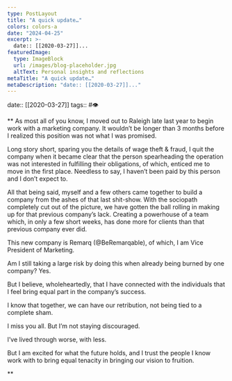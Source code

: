 ```yaml
---
type: PostLayout
title: "A quick update…"
colors: colors-a
date: "2024-04-25"
excerpt: >-
  date:: [[2020-03-27]]...
featuredImage:
  type: ImageBlock
  url: /images/blog-placeholder.jpg
  altText: Personal insights and reflections
metaTitle: "A quick update…"
metaDescription: "date:: [[2020-03-27]]..."
---
```

date:: [[2020-03-27]]
tags:: #👁

**
As most all of you know, I moved out to Raleigh late last year to begin work with a marketing company. It wouldn’t be longer than 3 months before I realized this position was not what I was promised.

Long story short, sparing you the details of wage theft & fraud, I quit the company when it became clear that the person spearheading the operation was not interested in fulfilling their obligations, of which, enticed me to move in the first place. Needless to say, I haven’t been paid by this person and I don’t expect to.

All that being said, myself and a few others came together to build a company from the ashes of that last shit-show. With the sociopath completely cut out of the picture, we have gotten the ball rolling in making up for that previous company’s lack. Creating a powerhouse of a team which, in only a few short weeks, has done more for clients than that previous company ever did.

This new company is Remarq (@BeRemarqable), of which, I am Vice President of Marketing.

Am I still taking a large risk by doing this when already being burned by one company? Yes.

But I believe, wholeheartedly, that I have connected with the individuals that I feel bring equal part in the company’s success.

I know that together, we can have our retribution, not being tied to a complete sham.

I miss you all. But I’m not staying discouraged. 

I’ve lived through worse, with less. 

But I am excited for what the future holds, and I trust the people I know work with to bring equal tenacity in bringing our vision to fruition.

**